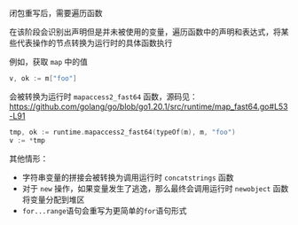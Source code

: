 闭包重写后，需要遍历函数

在该阶段会识别出声明但是并未被使用的变量，遍历函数中的声明和表达式，将某些代表操作的节点转换为运行时的具体函数执行

例如，获取 `map` 中的值

```go
v, ok := m["foo"]
```

会被转换为运行时 `mapaccess2_fast64` 函数，源码见：<https://github.com/golang/go/blob/go1.20.1/src/runtime/map_fast64.go#L53-L91>

```go
tmp, ok := runtime.mapaccess2_fast64(typeOf(m), m, "foo")
v := *tmp
```

其他情形：

- 字符串变量的拼接会被转换为调用运行时 `concatstrings` 函数
- 对于 `new` 操作，如果变量发生了逃逸，那么最终会调用运行时 `newobject` 函数将变量分配到堆区
- `for...range`语句会重写为更简单的`for`语句形式
